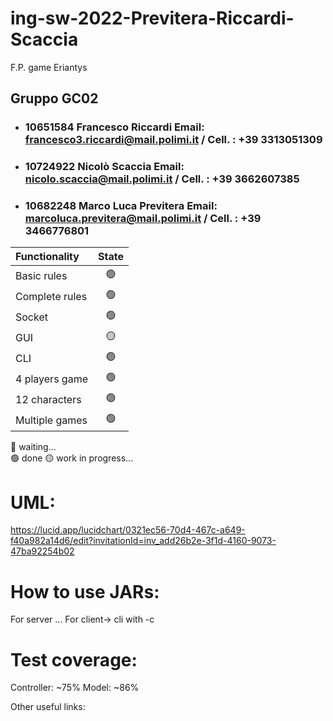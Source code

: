 # ing-sw-2022-Previtera-Riccardi-Scaccia
F.P. game Eriantys

## Gruppo GC02

- ###  10651584  Francesco Riccardi Email: <br>francesco3.riccardi@mail.polimi.it / Cell. : +39 3313051309
- ###  10724922  Nicolò Scaccia Email: <br>nicolo.scaccia@mail.polimi.it / Cell. : +39 3662607385
- ###  10682248  Marco Luca Previtera Email: <br>marcoluca.previtera@mail.polimi.it / Cell. : +39 3466776801


| Functionality    |                       State                        |
|:-----------------|:--------------------------------------------------:|
| Basic rules      | 🟢 |
| Complete rules   | 🟢 |
| Socket           | 🟢 |
| GUI              | 🟡 |
| CLI              | 🟢 |
| 4 players game   | 🟢 |
| 12 characters    | 🟢 |
| Multiple games   | 🟢 |


🔴 waiting...  
🟢 done 
🟡 work in progress...  




# UML:
https://lucid.app/lucidchart/0321ec56-70d4-467c-a649-f40a982a14d6/edit?invitationId=inv_add26b2e-3f1d-4160-9073-47ba92254b02

# How to use JARs:
For server ...
For client-> cli with -c 

# Test coverage:
Controller: ~75%
Model: ~86%



Other useful links:
